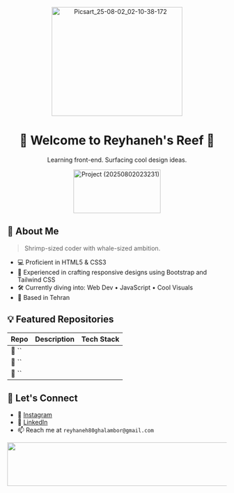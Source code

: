 <p align="center">
  <img width="300" height="250" alt="Picsart_25-08-02_02-10-38-172" src="https://github.com/user-attachments/assets/aacda5fa-87a0-47c8-9c4c-a65a352688c6" />
</p>


<h1 align="center">🦐 Welcome to Reyhaneh's Reef 🦐</h1>
<p align="center">Learning front-end. Surfacing cool design ideas.</p>

<p align="center">
  <img width="200" height="100" alt="Project (20250802023231)" src="https://github.com/user-attachments/assets/f3f3c809-b24a-4e71-92ce-16e0389558d7" />
</p>

## 🌊 About Me

> Shrimp-sized coder with whale-sized ambition. <br>

- 💻 Proficient in HTML5 & CSS3
- 📱 Experienced in crafting responsive designs using Bootstrap and Tailwind CSS
- 🛠️ Currently diving into: Web Dev • JavaScript  • Cool Visuals
- 📍 Based in Tehran
  
## 💡 Featured Repositories

| Repo | Description | Tech Stack |
|------|-------------|------------|
| 🧂 `` |  |  |
| 🐠 `` |  |  |
| 🦐 `` |  |  |

## 🐾 Let's Connect

- 🐤 [Instagram](https://www.instagram.com/reyhaneh.alt/)
- 🌿 [LinkedIn](https://www.linkedin.com/in/reyhaneh-ghalambor-76a889368)
- 📫 Reach me at `reyhaneh80ghalambor@gmail.com`

<p align="center">
  <img width="2000" height="100" alt="Project (20250802023231)" src="https://github.com/user-attachments/assets/f3f3c809-b24a-4e71-92ce-16e0389558d7" />
</p>
